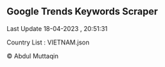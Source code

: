 

## Google Trends Keywords Scraper 
 
Last Update 18-04-2023 , 20:51:31

Country List :
VIETNAM.json



© Abdul Muttaqin 
